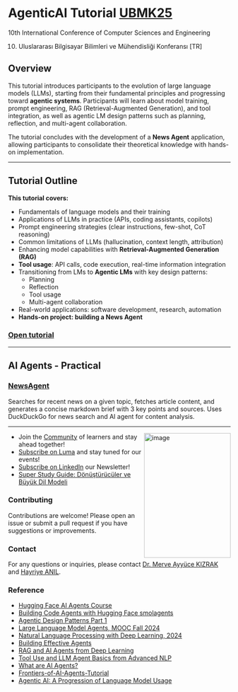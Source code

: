 # AgenticAI Tutorial [UBMK25](https://ubmk.org.tr/)
10th International Conference of Computer Sciences and Engineering

10. Uluslararası Bilgi​sayar Bilimleri ve Mühendisliği ​Konferansı [TR]


## Overview
This tutorial introduces participants to the evolution of large language models (LLMs), starting from their fundamental principles and progressing toward **agentic systems**. Participants will learn about model training, prompt engineering, RAG (Retrieval-Augmented Generation), and tool integration, as well as agentic LM design patterns such as planning, reflection, and multi-agent collaboration.  

The tutorial concludes with the development of a **News Agent** application, allowing participants to consolidate their theoretical knowledge with hands-on implementation.

---

## Tutorial Outline  

**This tutorial covers:**  
- Fundamentals of language models and their training  
- Applications of LLMs in practice (APIs, coding assistants, copilots)  
- Prompt engineering strategies (clear instructions, few-shot, CoT reasoning)  
- Common limitations of LLMs (hallucination, context length, attribution)  
- Enhancing model capabilities with **Retrieval-Augmented Generation (RAG)**  
- **Tool usage**: API calls, code execution, real-time information integration  
- Transitioning from LMs to **Agentic LMs** with key design patterns:  
  - Planning  
  - Reflection  
  - Tool usage  
  - Multi-agent collaboration  
- Real-world applications: software development, research, automation  
- **Hands-on project: building a News Agent**

### [Open tutorial](https://github.com/ayyucekizrak/AgenticAI-Tutorial_UBMK25/blob/main/AgenticAI_HUX%20AI%20.pdf)

---
## AI Agents - Practical

### [NewsAgent](https://github.com/ayyucekizrak/AgenticAI-Tutorial_UBMK25/blob/main/news_agent.ipynb)

Searches for recent news on a given topic, fetches article content, and generates a concise markdown brief with 3 key points and sources.
Uses DuckDuckGo for news search and AI agent for content analysis.

----
<img align="right" img width="196" height="282" alt="image" src="https://github.com/user-attachments/assets/cfd9f7a9-7563-4884-8eb0-48cc401e4d13" />


* Join the [Community](https://huxai.tech/community-charter/) of learners and stay ahead together!
* [Subscribe on Luma](https://luma.com/huxai?k=c) and stay tuned for our events!
* [Subscribe on LinkedIn](https://www.linkedin.com/build-relation/newsletter-follow?entityUrn=7365810411406868483) our Newsletter!
* [Super Study Guide: Dönüştürücüler ve Büyük Dil Modeli](https://leanpub.com/donusturuculer-buyuk-dil-modelleri)

###  Contributing
Contributions are welcome! Please open an issue or submit a pull request if you have suggestions or improvements.

###  Contact

For any questions or inquiries, please contact [Dr. Merve Ayyüce KIZRAK](https://www.linkedin.com/in/merve-ayyuce-kizrak/) and [Hayriye ANIL](https://www.linkedin.com/in/hayriye-anil/).

### Reference
- [Hugging Face AI Agents Course](https://huggingface.co/learn/agents-course/unit0/introduction)
- [Building Code Agents with Hugging Face smolagents](https://www.deeplearning.ai/short-courses/building-code-agents-with-hugging-face-smolagents/)
- [Agentic Design Patterns Part 1](https://www.deeplearning.ai/the-batch/how-agents-can-improve-llm-performance/)
- [Large Language Model Agents, MOOC Fall 2024](https://agenticai-learning.org/f24)
- [Natural Language Processing with Deep Learning, 2024](https://web.stanford.edu/class/cs224n/)
- [Building Effective Agents](https://www.anthropic.com/engineering/building-effective-agents)
- [RAG and AI Agents from Deep Learning](https://cs230.stanford.edu/syllabus/fall_2024/rag_agents.pdf)
- [Tool Use and LLM Agent Basics from Advanced NLP](https://www.phontron.com/class/anlp-fall2024/assets/slides/anlp-15-tooluse-agentbasics.pdf)
- [What are AI Agents?](https://www.youtube.com/watch?v=F8NKVhkZZWI)
- [Frontiers-of-AI-Agents-Tutorial](https://frontiers-of-ai-agents-tutorial.github.io/)
- [Agentic AI: A Progression of Language Model Usage](https://www.youtube.com/watch?v=kJLiOGle3Lw)
